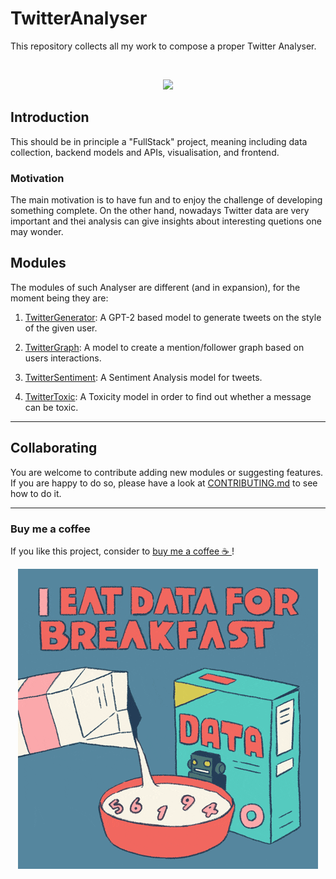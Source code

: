 # TwitterAnalyser

This repository collects all my work to compose a proper Twitter Analyser.

![]()

<p align="center">
<a href = "https://oscar-defelice.github.io" target="_blank"> <img src="https://prod-central-prod-sm-site-media.s3.eu-west-1.amazonaws.com/sm/public/wp-content/uploads/2021/03/22124459/connector-twitter-01-640x360.png"> </a>
</p>

## Introduction

This should be in principle a "FullStack" project, meaning including data collection, backend models and APIs, visualisation, and frontend.


### Motivation

The main motivation is to have fun and to enjoy the challenge of developing something complete.
On the other hand, nowadays Twitter data are very important and thei analysis can give insights about interesting quetions one may wonder.

## Modules

The modules of such Analyser are different (and in expansion), for the moment being they are:

1. [TwitterGenerator](TwitterGenerator): A GPT-2 based model to generate tweets on the style of the given user.

2. [TwitterGraph](TwitterGraph): A model to create a mention/follower graph based on users interactions.

3. [TwitterSentiment](TwitterSentiment): A Sentiment Analysis model for tweets.

4. [TwitterToxic](TwitterToxic): A Toxicity model in order to find out whether a message can be toxic.

---
## Collaborating

You are welcome to contribute adding new modules or suggesting features.
If you are happy to do so, please have a look at [CONTRIBUTING.md](CONTRIBUTING.md) to see how to do it.

---

### Buy me a coffee

If you like this project, consider to [buy me a coffee ☕️ ](https://github.com/sponsors/oscar-defelice)!

<p align="center">
<img src="https://github.com/oscar-defelice/DeepLearning-lectures/raw/master/images/breakfast.gif">
</p>
